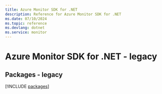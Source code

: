 ```yaml
---
title: Azure Monitor SDK for .NET
description: Reference for Azure Monitor SDK for .NET
ms.date: 07/10/2024
ms.topic: reference
ms.devlang: dotnet
ms.service: monitor
---
```

# Azure Monitor SDK for .NET - legacy
## Packages - legacy
[!INCLUDE [packages](monitor-index.md)]